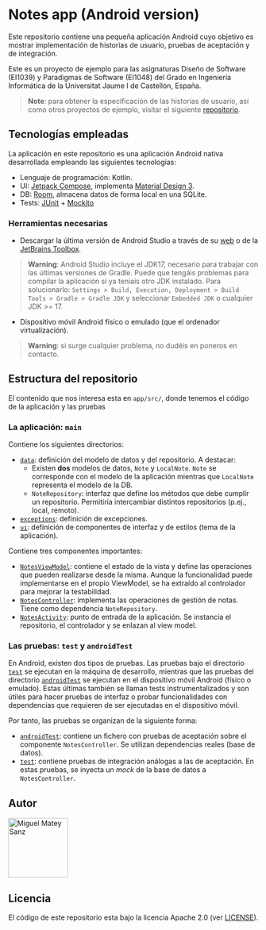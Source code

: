 # Notes app (Android version)

Este repositorio contiene una pequeña aplicación Android cuyo objetivo es mostrar implementación de
historias de usuario, pruebas de aceptación y de integración.

Este es un proyecto de ejemplo para las asignaturas Diseño de Software (EI1039) y Paradigmas de
Software (EI1048) del Grado en Ingeniería Informática de la Universitat Jaume I de Castellón, España.

> **Note**: para obtener la especificación de las historias de usuario, así como otros proyectos de
> ejemplo, visitar el siguiente [repositorio]().

## Tecnologías empleadas

La aplicación en este repositorio es una aplicación Android nativa desarrollada empleando las siguientes tecnologías:

- Lenguaje de programación: Kotlin.
- UI: [Jetpack Compose](https://developer.android.com/jetpack/compose), implementa [Material Design 3](https://m3.material.io).
- DB: [Room](https://developer.android.com/training/data-storage/room), almacena datos de forma local en una SQLite.
- Tests: [JUnit](https://junit.org/junit4/) + [Mockito](https://site.mockito.org)

### Herramientas necesarias

- Descargar la última versión de Android Studio a través de su [web](https://developer.android.com/studio) o
  de la [JetBrains Toolbox](https://www.jetbrains.com/toolbox-app/).
> **Warning**: Android Studio incluye el JDK17, necesario para trabajar con las últimas versiones de
> Gradle. Puede que tengáis problemas para compilar la aplicación si ya teníais otro JDK instalado.
> Para solucionarlo: `Settings > Build, Execution, Deployment > Build Tools > Gradle > Gradle JDK` y
> seleccionar `Embedded JDK` o cualquier JDK >= 17.
- Dispositivo móvil Android físico o emulado (que el ordenador virtualización).

> **Warning**: si surge cualquier problema, no dudéis en poneros en contacto.

## Estructura del repositorio

El contenido que nos interesa esta en `app/src/`, donde tenemos el código de la aplicación y las pruebas

### La aplicación: `main`

Contiene los siguientes directorios:

- [`data`](app/src/main/java/com/ei1039_1048/data): definición del modelo de datos y del repositorio. A destacar:
    - Existen **dos** modelos de datos, `Note` y `LocalNote`. `Note` se corresponde con el modelo de la aplicación mientras que `LocalNote` representa el modelo de la DB.
    - `NoteRepository`: interfaz que define los métodos que debe cumplir un repositorio. Permitiría intercambiar distintos repositorios (p.ej., local, remoto).
- [`exceptions`](app/src/main/java/com/ei1039_1048/exceptions): definición de excepciones.
- [`ui`](app/src/main/java/com/ei1039_1048/ui): definición de componentes de interfaz y de estilos (tema de la aplicación).

Contiene tres componentes importantes:

- [`NotesViewModel`](app/src/main/java/com/ei1039_1048/NotesViewModel.kt): contiene el estado de la vista y define las operaciones que pueden realizarse desde la misma.
  Aunque la funcionalidad puede implementarse en el propio ViewModel, se ha extraído al controlador para mejorar la testabilidad.
- [`NotesController`](app/src/main/java/com/ei1039_1048/NotesController.kt): implementa las operaciones de gestión de notas. Tiene como dependencia `NoteRepository`.
- [`NotesActivity`](app/src/main/java/com/ei1039_1048/NotesActivity.kt): punto de entrada de la aplicación. Se instancia el repositorio, el controlador y se enlazan al view model.

### Las pruebas: `test` y `androidTest`

En Android, existen dos tipos de pruebas. Las pruebas bajo el directorio [`test`](app/src/test)
se ejecutan en la máquina de desarrollo, mientras que las pruebas del directorio [`androidTest`](app/src/androidTest)
se ejecutan en el dispositivo móvil Android (físico o emulado). Estas últimas también se llaman tests instrumentalizados y son útiles
para hacer pruebas de interfaz o probar funcionalidades con dependencias que requieren de ser ejecutadas en el dispositivo móvil.

Por tanto, las pruebas se organizan de la siguiente forma:
- [`androidTest`](app/src/androidTest): contiene un fichero con pruebas de aceptación sobre el componente `NotesController`. Se utilizan dependencias reales (base de datos).
- [`test`](app/src/androidTest): contiene pruebas de integración análogas a las de aceptación. En estas pruebas, se inyecta un _mock_ de la base de datos a `NotesController`.

## Autor

<a href="https://github.com/matey97" title="Miguel Matey Sanz">
  <img src="https://avatars3.githubusercontent.com/u/25453537?s=120" alt="Miguel Matey Sanz" width="120"/>
</a>

## Licencia

El código de este repositorio esta bajo la licencia Apache 2.0 (ver [LICENSE](LICENSE)).